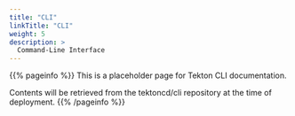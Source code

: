 ```yaml
---
title: "CLI"
linkTitle: "CLI"
weight: 5
description: >
  Command-Line Interface
---
```


{{% pageinfo %}}
This is a placeholder page for Tekton CLI documentation.

Contents will be retrieved from the tektoncd/cli repository at
the time of deployment.
{{% /pageinfo %}}

